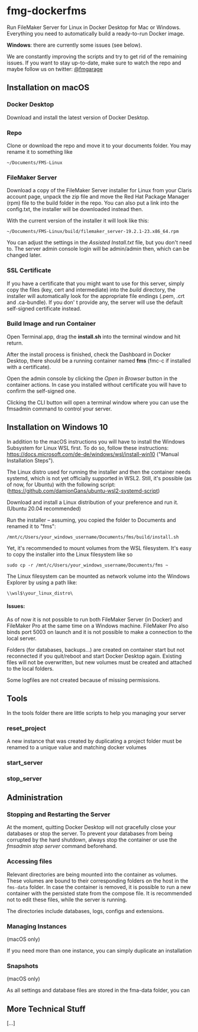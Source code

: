 # fmg-dockerfms
Run FileMaker Server for Linux in Docker Desktop for Mac or Windows. Everything you need to automatically build a ready-to-run Docker image.

**Windows**: there are currently some issues (see below). 

We are constantly improving the scripts and try to get rid of the remaining issues. If you want to stay up-to-date, make sure to watch the repo and maybe follow us on twitter: [@fmgarage](https://twitter.com/fmgarage)


## Installation on macOS



### Docker Desktop

Download and install the latest version of Docker Desktop.



### Repo

Clone or download the repo and move it to your documents folder. You may rename it to something like

```~/Documents/FMS-Linux
~/Documents/FMS-Linux
```



### FileMaker Server

Download a copy of the FileMaker Server installer for Linux from your Claris account page, unpack the zip file and move the Red Hat Package Manager (rpm) file to the build folder in the repo. You can also put a  link into the config.txt, the installer will be downloaded instead then. 

With the current version of the installer it will look like this:

```
~/Documents/FMS-Linux/build/filemaker_server-19.2.1-23.x86_64.rpm
```

You can adjust the settings in the *Assisted Install.txt* file, but you don't need to. The server admin console login will be admin/admin then, which can be changed later.



### SSL Certificate

If you have a certificate that you might want to use for this server, simply copy the files (key, cert and intermediate) into the *build* directory, the installer will automatically look for the appropriate file endings (.pem, .crt and .ca-bundle). If you don' t provide any, the server will use the default self-signed certificate instead.



### Build Image and run Container

Open Terminal.app, drag the **install.sh** into the terminal window and hit return.

After the install process is finished, check the Dashboard in Docker Desktop, there should be a running container named **fms** (fmc-c if installed with a certificate).

Open the admin console by clicking the *Open in Browser* button in the container actions. In case you installed without certificate you will have to confirm the self-signed one.

Clicking the CLI button will open a terminal window where you can use the fmsadmin command to control your server.







## Installation on Windows 10



In addition to the macOS instructions you will have to install the Windows Subsystem for Linux WSL first. To do so, follow these instructions: https://docs.microsoft.com/de-de/windows/wsl/install-win10 ("Manual Installation Steps").

The Linux distro used for running the installer and then the container needs systemd, which is not yet officially supported in WSL2. Still, it's possible  (as of now, for Ubuntu) with the following script:
(https://github.com/damionGans/ubuntu-wsl2-systemd-script)

Download and install a Linux distribution of your preference and run it. (Ubuntu 20.04 recommended)

Run the installer – assuming, you copied the folder to Documents and renamed it to "fms":

```
/mnt/c/Users/your_windows_username/Documents/fms/build/install.sh
```

Yet, it's recommended to mount volumes from the WSL filesystem. It's easy to copy the installer into the Linux filesystem like so
```
sudo cp -r /mnt/c/Users/your_windows_username/Documents/fms ~
```

The Linux filesystem can be mounted as network volume into the Windows Explorer by using a path like:
```
\\wsl$\your_linux_distro\
```

#### Issues: 

As of now it is not possible to run both FileMaker Server (in Docker) and FileMaker Pro at the same time on a Windows machine. FileMaker Pro also binds port 5003 on launch and it is not possible to make a connection to the local server. 

Folders (for databases, backups…) are created on container start but not reconnected if you quit/reboot and start Docker Desktop again. Existing files will not be overwritten, but new volumes must be created and attached to the local folders.

Some logfiles are not created because of missing permissions.





## Tools

In the tools folder there are little scripts to help you managing your server

### reset_project

A new instance that was created by duplicating a project folder must be renamed to a unique value and matching docker volumes 

### start_server

### stop_server





## Administration



### Stopping and Restarting the Server

At the moment, quitting Docker Desktop will not gracefully close your databases or stop the server. To prevent your databases from being corrupted by the hard shutdown, always stop the container or use the *fmsadmin stop server* command beforehand.



### Accessing files

Relevant directories are being mounted into the container as volumes. These volumes are bound to their corresponding folders on the host in the `fms-data` folder. In case the container is removed, it is possible to run a new container with the persisted state from the compose file. It is recommended not to edit these files, while the server is running.

The directories include databases, logs, configs and extensions.



### Managing Instances 

(macOS only) 

If you need more than one instance, you can simply duplicate an installation



### Snapshots

(macOS only)

As all settings and database files are stored in the fma-data folder, you can



## More Technical Stuff

[…]